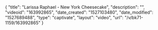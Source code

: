 {
    "title": "Larissa Raphael - New York Cheesecake",
    "description": "",
    "videoid": "163992865",
    "date_created": "1527103480",
    "date_modified": "1527689488",
    "type": "captivate",
    "layout": "video",
    "url": "\/v\/bk71-1159\/163992865"
}
